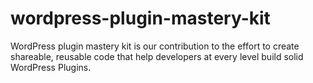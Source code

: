 # wordpress-plugin-mastery-kit
WordPress plugin mastery kit is our contribution to the effort to create shareable, reusable code that help developers at every level build solid WordPress Plugins.
